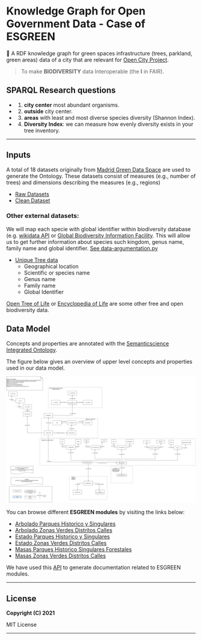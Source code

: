 # Knowledge Graph for Open Government Data - Case of ESGREEN
🌲 A RDF knowledge graph for green spaces infrastructure (trees, parkland, green areas) data of a city that are relevant for [Open City Project](https://github.com/CiudadesAbiertas). 

> To make **BIODIVERSITY** data Interoperable (the <b>I</b> in FAIR).

## SPARQL Research questions
* 1. **city center** most abundant organisms.
* 2. **outside** city center.
* 3. **areas** with least and most diverse species  diversity (Shannon Index).
* 4. **Diversity Index**:  we can measure how evenly diversity exists in your tree inventory.
---

## Inputs
A total of 18 datasets originally from [Madrid Green Data Space](https://mgds.oeg.fi.upm.es/datasets.html) are used to generate the Ontology. These datasets consist of measures (e.g., number of trees) and dimensions describing the measures (e.g., regions)

- [Raw Datasets](https://github.com/carlosug/opengov-kg/tree/main/etl/data/inputs)
- [Clean Dataset](https://github.com/carlosug/opengov-kg/tree/main/etl/data/inputs/preprocessing)

### Other external datasets:
We will map each specie with global identifier within biodiversity database (e.g. [wikidata API](https://www.wikidata.org/w/api.php?action=wbsearchentities&search=pinus&language=en) or [Global Biodiversity Information Facility](https://www.gbif.org/species/2684241). This will allow us to get further information about species such kingdom, genus name, family name and global identifier. [See data-argumentation.py](https://github.com/carlosug/opengov-kg/blob/main/etl/data-argumentation.py)


- [Unique Tree data](https://github.com/carlosug/opengov-kg/blob/main/etl/data/inputs/preprocessing/normalized.csv)
    + Geographical location
    + Scientific or species name
    + Genus name
    + Family name
    + Global Identifier

[Open Tree of Life](https://opentreeoflife.github.io/) or [Encyclopedia of Life](https://eol.org/) are some other free and open biodiversity data.

## Data Model
Concepts and properties are annotated with the [Semanticscience  Integrated Ontology](https://bioportal.bioontology.org/ontologies/SIO/).

The figure below gives an overview of upper level concepts and properties used in our data model.

<p align="center"> 
	<img src="images/diagram-complex2.png"> 
</p> 

You can browse different **ESGREEN modules** by visiting the links below:

* [Arbolado Parques Historico y Singulares](notebooks/1-ArboladoParquesHistoricosSingularesForestales.md)
* [Arbolado Zonas Verdes Distritos Calles](notebooks/2-ArboladoZonasVerdesDistritosCalles.md)
* [Estado Parques Historico y Singulares](notebooks/3-EstadoParquesHistoricoSingularesForestales.md)
* [Estado Zonas Verdes Distritos Calles](notebooks/4-EstadoZonasVerdesDistritosCalles.md)
* [Masas Parques Historico Singulares Forestales](notebooks/5-MasasParquesHistoricoSingularesForestales.md)
* [Masas Zonas Verdes Distritos Calles](notebooks/6-MasasZonasVerdesDistritosCalles.md)

We have used this [API](http://ejprd.fair-dtls.surf-hosted.nl:5000/) to generate documentation related to ESGREEN modules.


---
## License

**Copyright (C) 2021**

MIT License 

---
